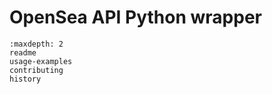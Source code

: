 # OpenSea API Python wrapper

```{toctree}
:maxdepth: 2
readme
usage-examples
contributing
history
```
